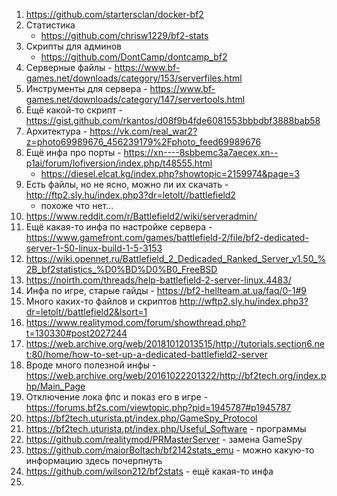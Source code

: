 1. https://github.com/startersclan/docker-bf2
4. Статистика
    - https://github.com/chrisw1229/bf2-stats
5. Скрипты для админов
    - https://github.com/DontCamp/dontcamp_bf2
6. Серверные файлы - https://www.bf-games.net/downloads/category/153/serverfiles.html
7. Инструменты для сервера - https://www.bf-games.net/downloads/category/147/servertools.html
8. Ещё какой-то скрипт - https://gist.github.com/rkantos/d08f9b4fde6081553bbbdbf3888bab58
9. Архитектура - https://vk.com/real_war2?z=photo69989676_456239179%2Fphoto_feed69989676
10. Ещё инфа про порты - https://xn----8sbbemc3a7aecex.xn--p1ai/forum/lofiversion/index.php/t48555.html
    - https://diesel.elcat.kg/index.php?showtopic=2159974&page=3
11. Есть файлы, но не ясно, можно ли их скачать - http://ftp2.sly.hu/index.php3?dr=letolt//battlefield2
    - похоже что нет...
14. https://www.reddit.com/r/Battlefield2/wiki/serveradmin/
15. Ещё какая-то инфа по настройке сервера - https://www.gamefront.com/games/battlefield-2/file/bf2-dedicated-server-1-50-linux-build-1-5-3153
16. https://wiki.opennet.ru/Battlefield_2_Dedicaded_Ranked_Server_v1.50_%2B_bf2statistics_%D0%BD%D0%B0_FreeBSD
17. https://noirth.com/threads/help-battlefield-2-server-linux.4483/
18. Инфа по игре, старые гайды - https://bf2-hellteam.at.ua/faq/0-1#9
19. Много каких-то файлов и скриптов http://wftp2.sly.hu/index.php3?dr=letolt//battlefield2&lsort=1
22. https://www.realitymod.com/forum/showthread.php?t=130330#post2027244
23. https://web.archive.org/web/20181012013515/http://tutorials.section6.net:80/home/how-to-set-up-a-dedicated-battlefield2-server
24. Вроде много полезной инфы - https://web.archive.org/web/20161022201322/http://bf2tech.org/index.php/Main_Page
25. Отключение лока фпс и показ его в игре - https://forums.bf2s.com/viewtopic.php?pid=1945787#p1945787
26. https://bf2tech.uturista.pt/index.php/GameSpy_Protocol
27. https://bf2tech.uturista.pt/index.php/Useful_Software - программы
28. https://github.com/realitymod/PRMasterServer - замена GameSpy
29. https://github.com/maiorBoltach/bf2142stats_emu - можно какую-то информацию здесь почерпнуть
30. https://github.com/wilson212/bf2stats - ещё какая-то инфа
31. 
